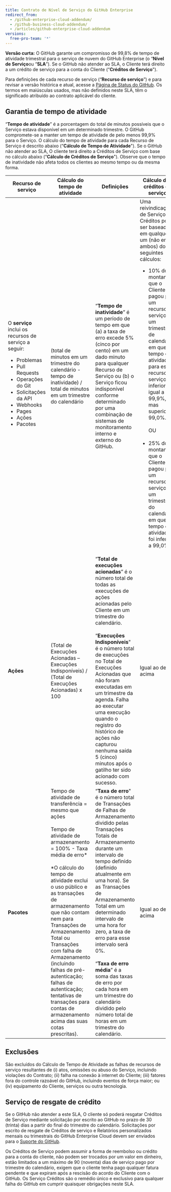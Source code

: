 ```yaml
---
title: Contrato de Nível de Serviço do GitHub Enterprise
redirect_from:
  - /github-enterprise-cloud-addendum/
  - /github-business-cloud-addendum/
  - /articles/github-enterprise-cloud-addendum
versions:
  free-pro-team: '*'
---
```


**Versão curta:** O GitHub garante um compromisso de 99,8% de tempo de atividade trimestral para o serviço de nuvem do GitHub Enterprise (o “**Nível de Serviço**ou “**SLA**”). Se o GitHub não atender ao SLA, o Cliente terá direito a um crédito de serviço para a conta do Cliente (“**Créditos de Serviço**").

Para definições de cada recurso de serviço (“**Recurso de serviço**”) e para revisar a versão histórica e atual, acesse a [Página de Status do GitHub](https://www.githubstatus.com/). Os termos em maiúsculas usados, mas não definidos neste SLA, têm o significado atribuído ao contrato aplicável do cliente.

## Garantia de tempo de atividade

“**Tempo de atividade**” é a porcentagem do total de minutos possíveis que o Serviço estava disponível em um determinado trimestre. O GitHub compromete-se a manter um tempo de atividade de pelo menos 99,9% para o Serviço. O cálculo do tempo de atividade para cada Recurso de Serviço é descrito abaixo (“**Cálculo de Tempo de Atividade**"). Se o GitHub não atender ao SLA, O cliente terá direito a Créditos de Serviço com base no cálculo abaixo (“**Cálculo de Créditos de Serviço**"). Observe que o tempo de inatividade não afeta todos os clientes ao mesmo tempo ou da mesma forma.

| **Recurso de serviço**                                                         | **Cálculo do tempo de atividade**                                                                                                                                                                                                                                                                                                                                                                                                                                                                                   | **Definições**                                                                                                                                                                                                                                                                                                                                                                                                                                                                                                                         | **Cálculo dos créditos de serviço**                                                                                                    |
| ------------------------------------------------------------------------------ | ------------------------------------------------------------------------------------------------------------------------------------------------------------------------------------------------------------------------------------------------------------------------------------------------------------------------------------------------------------------------------------------------------------------------------------------------------------------------------------------------------------------- | -------------------------------------------------------------------------------------------------------------------------------------------------------------------------------------------------------------------------------------------------------------------------------------------------------------------------------------------------------------------------------------------------------------------------------------------------------------------------------------------------------------------------------------- | -------------------------------------------------------------------------------------------------------------------------------------- |
| O **serviço** inclui os recursos de serviço a seguir: <ul><li>Problemas</li><li>Pull Requests</li><li>Operações do Git</li><li>Solicitações da API</li><li>Webhooks</li><li>Pages</li><li>Ações</li><li>Pacotes</li></ul> | (total de minutos em um trimestre do calendário - tempo de inatividade) / total de minutos em um trimestre do calendário                                                                                                                                                                                                                                                                                                                                                                                            | “**Tempo de inatividade**” é um período de tempo em que (a) a taxa de erro excede 5% (cinco por cento) em um dado minuto para qualquer Recurso de Serviço ou (b) o Serviço ficou indisponível conforme determinado por uma combinação de sistemas de monitoramento interno e externo do GitHub.                                                                                                                                                                                                                                        | Uma reivindicação de Serviço Créditos pode ser baseada em qualquer um (não em ambos) dos seguintes cálculos: <ul><li>10% do montante que o Cliente pagou por um recurso de serviço em um trimestre de calendário, em que o tempo de atividade para este recurso de serviço foi inferior ou igual a 99,9%, mas superior a 99,0%. <BR><BR>OU <BR><BR></li><li>25% do montante que o Cliente pagou por um recurso de serviço em um trimestre do calendário, em que o tempo de atividade foi inferior a 99,0%.</li></ul> | |
| **Ações**                                                                      | (Total de Execuções Acionadas – Execuções Indisponíveis) / (Total de Execuções Acionadas) x 100                                                                                                                                                                                                                                                                                                                                                                                                                     | “**Total de execuções acionadas**” é o número total de todas as execuções de ações acionadas pelo Cliente em um trimestre do calendário. <br><br> “**Execuções Indisponíveis**" é o número total de execuções no Total de Execuções Acionadas que não foram executadas em um trimestre da agenda.  Falha ao executar uma execução quando o registro do histórico de ações não capturou nenhuma saída 5 (cinco) minutos após o gatilho ter sido acionado com sucesso.                                                       | Igual ao de acima                                                                                                                      |
| **Pacotes**                                                                    | Tempo de atividade de transferência = mesmo que ações <br> <br> Tempo de atividade de armazenamento = 100% - Taxa média de erro* <br> <br> *O cálculo do tempo de atividade exclui o uso público e as transações de armazenamento que não contam nem para Transações de Armazenamento Total ou Transações com falha de Armazenamento (incluindo falhas de pré-autenticação; falhas de autenticação; tentativas de transações para contas de armazenamento acima das suas cotas prescritas). | “**Taxa de erro**" é o número total de Transações de Falhas de Armazenamento dividido pelas Transações Totais de Armazenamento durante um intervalo de tempo definido (definido atualmente em uma hora). Se as Transações de Armazenamento Total em um determinado intervalo de uma hora for zero, a taxa de erro para esse intervalo será 0%. <br><br> “**Taxa de erro média**” é a soma das taxas de erro por cada hora em um trimestre do calendário dividido pelo número total de horas em um trimestre do calendário. | Igual ao de acima                                                                                                                      |

## Exclusões
São excluídos do Cálculo de Tempo de Atividade as falhas de recursos de serviço resultantes de (i) atos, omissões ou abuso do Serviço, incluindo violações do Contrato; (ii) falha na conexão à internet do Cliente; (iii) fatores fora do controle razoável do GitHub, incluindo eventos de força maior; ou (iv) equipamento do Cliente, serviços ou outra tecnologia.

## Serviço de resgate de crédito
Se o GitHub não atender a este SLA, O cliente só poderá resgatar Créditos de Serviço mediante solicitação por escrito ao GitHub no prazo de 30 (trinta) dias a partir do final do trimestre do calendário. Solicitações por escrito de resgate de Créditos de serviço e Relatórios personalizados mensais ou trimestrais do GitHub Enterprise Cloud devem ser enviados para o [Suporte do GitHub](https://support.github.com/contact).

Os Créditos de Serviço podem assumir a forma de reembolso ou crédito para a conta do cliente, não podem ser trocados por um valor em dinheiro, estão limitados a um máximo de 90 (noventa) dias de serviço pago por trimestre do calendário, exigem que o cliente tenha pago qualquer fatura pendente e que expiram após a rescisão do acordo do Cliente com o GitHub. Os Serviço Créditos são o remédio único e exclusivo para qualquer falha do GitHub em cumprir quaisquer obrigações neste SLA. 
